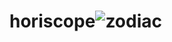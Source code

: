 # horiscope![zodiac](https://user-images.githubusercontent.com/125843091/227834343-dad19834-8a35-4ff4-bc9c-f1d965d6bc88.png)

